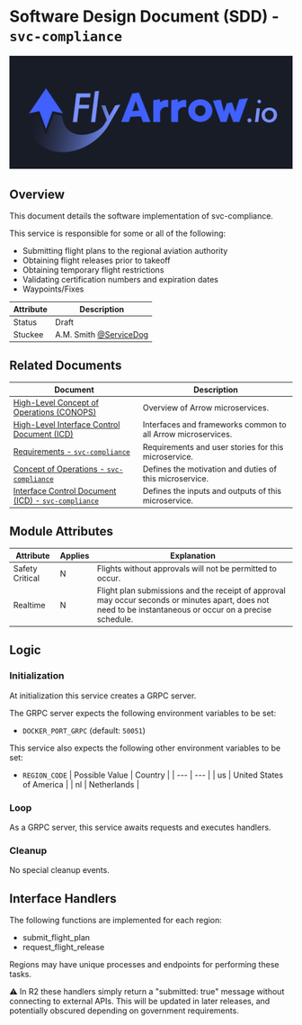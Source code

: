 # Software Design Document (SDD) - `svc-compliance` 

<center>

<img src="https://github.com/Arrow-air/tf-github/raw/main/src/templates/doc-banner-services.png" />

</center>

## Overview

This document details the software implementation of svc-compliance.

This service is responsible for some or all of the following:
- Submitting flight plans to the regional aviation authority
- Obtaining flight releases prior to takeoff
- Obtaining temporary flight restrictions
- Validating certification numbers and expiration dates
- Waypoints/Fixes

Attribute | Description
--- | ---
Status | Draft
Stuckee | A.M. Smith [@ServiceDog](https://github.com/servicedog)

## Related Documents

Document | Description
--- | ---
[High-Level Concept of Operations (CONOPS)](https://github.com/Arrow-air/se-services/blob/develop/docs/conops.md) | Overview of Arrow microservices.
[High-Level Interface Control Document (ICD)](https://github.com/Arrow-air/se-services/blob/develop/docs/icd.md)  | Interfaces and frameworks common to all Arrow microservices.
[Requirements - `svc-compliance`](https://nocodb.arrowair.com/dashboard/#/nc/view/d1bb0a51-e22f-4b91-b1c5-66f11f4f861b) | Requirements and user stories for this microservice.
[Concept of Operations - `svc-compliance`](./conops.md) | Defines the motivation and duties of this microservice.
[Interface Control Document (ICD) - `svc-compliance`](./icd.md) | Defines the inputs and outputs of this microservice.

## Module Attributes

Attribute | Applies | Explanation
--- | --- | ---
Safety Critical | N | Flights without approvals will not be permitted to occur.
Realtime | N | Flight plan submissions and the receipt of approval may occur seconds or minutes apart, does not need to be instantaneous or occur on a precise schedule.

## Logic

### Initialization

At initialization this service creates a GRPC server.

The GRPC server expects the following environment variables to be set:
- `DOCKER_PORT_GRPC` (default: `50051`)

This service also expects the following other environment variables to be set:
- `REGION_CODE`
    | Possible Value | Country |
    | --- | --- | 
    | us | United States of America |
    | nl | Netherlands |

### Loop

As a GRPC server, this service awaits requests and executes handlers.

### Cleanup

No special cleanup events.

## Interface Handlers

The following functions are implemented for each region:
- submit_flight_plan
- request_flight_release

Regions may have unique processes and endpoints for performing these tasks.

:warning: In R2 these handlers simply return a "submitted: true" message without connecting to external APIs. This will be updated in later releases, and potentially obscured depending on government requirements.

